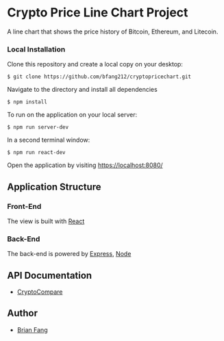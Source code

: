# Crypto Price Line Chart Project

A line chart that shows the price history of Bitcoin, Ethereum, and Litecoin.

### Local Installation

Clone this repository and create a local copy on your desktop:

````
$ git clone https://github.com/bfang212/cryptopricechart.git
````
Navigate to the directory and install all dependencies
````
$ npm install
````
To run on the application on your local server:
````
$ npm run server-dev
````
In a second terminal window:
````
$ npm run react-dev
````
Open the application by visiting [https://localhost:8080/](https://localhost:8080/)

## Application Structure

### Front-End
The view is built with [React](https://reactjs.org/)

### Back-End
The back-end is powered by [Express](https://expressjs.com/), [Node](https://nodejs.org/en/)


## API Documentation
- [CryptoCompare](https://min-api.cryptocompare.com/)

## Author
* [Brian Fang](https://github.com/bfang212)
